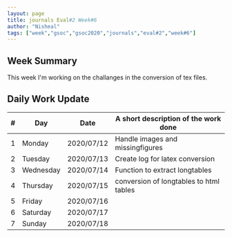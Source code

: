 ```yaml
---
layout: page
title: journals Eval#2 Week#6
author: "Nisheal"
tags: ["week","gsoc","gsoc2020","journals","eval#2","week#6"]
---
```


## Week Summary

This week I'm working on the challanges in the conversion of tex files.


## Daily Work Update

|\#|Day|Date|A short description of the work done|  
|---	|---	|---	|---	|  
|1   	| Monday 	|   2020/07/12	|  Handle images and missingfigures 	|  
|2   	| Tuesday  	|   2020/07/13	|  Create log for latex conversion 	|  
|3   	| Wednesday  	|  2020/07/14 	|  Function to extract longtables 	|  
|4   	| Thursday  	|   2020/07/15	|   conversion of longtables to html tables	|  
|5   	| Friday  	|   2020/07/16	|   	|  
|6   	| Saturday  	|   2020/07/17	|   	|  
|7   	| Sunday  	|   2020/07/18	|   	|  
